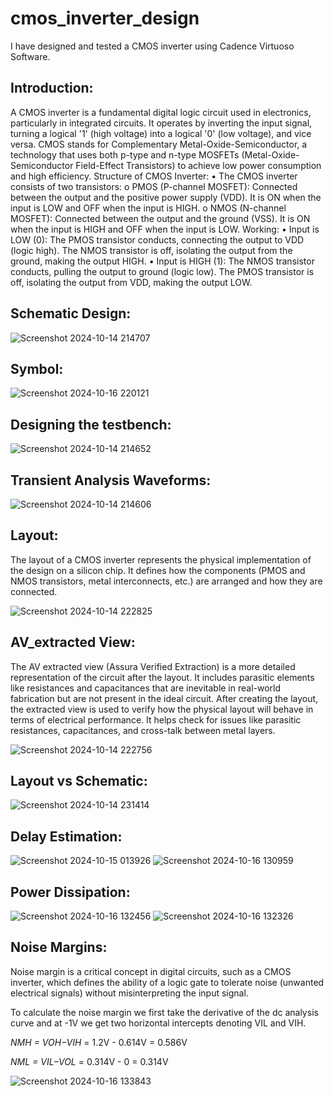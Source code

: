 # cmos_inverter_design
I have designed and tested a CMOS inverter using Cadence Virtuoso Software.

## Introduction:

A CMOS inverter is a fundamental digital logic circuit used in electronics, particularly in integrated circuits. It operates by inverting the input signal, turning a logical '1' (high voltage) into a logical '0' (low voltage), and vice versa. CMOS stands for Complementary Metal-Oxide-Semiconductor, a technology that uses both p-type and n-type MOSFETs (Metal-Oxide-Semiconductor Field-Effect Transistors) to achieve low power consumption and high efficiency.
Structure of CMOS Inverter:
•	The CMOS inverter consists of two transistors:
o	PMOS (P-channel MOSFET): Connected between the output and the positive power supply (VDD). It is ON when the input is LOW and OFF when the input is HIGH.
o	NMOS (N-channel MOSFET): Connected between the output and the ground (VSS). It is ON when the input is HIGH and OFF when the input is LOW.
Working:
•	Input is LOW (0): The PMOS transistor conducts, connecting the output to VDD (logic high). The NMOS transistor is off, isolating the output from the ground, making the output HIGH.
•	Input is HIGH (1): The NMOS transistor conducts, pulling the output to ground (logic low). The PMOS transistor is off, isolating the output from VDD, making the output LOW.

## Schematic Design:

![Screenshot 2024-10-14 214707](https://github.com/user-attachments/assets/7d792820-b84e-445b-9dd7-ef943c26528a)

## Symbol:

![Screenshot 2024-10-16 220121](https://github.com/user-attachments/assets/d52f7c10-8e44-41a7-91cf-51c12abe6bd4)

## Designing the testbench:

![Screenshot 2024-10-14 214652](https://github.com/user-attachments/assets/738e5107-1ffa-4605-953f-186e45e23c8f)

## Transient Analysis Waveforms:

![Screenshot 2024-10-14 214606](https://github.com/user-attachments/assets/36b2892c-9dad-452d-9621-d4888271711e)

## Layout:

The layout of a CMOS inverter represents the physical implementation of the design on a silicon chip. It defines how the components (PMOS and NMOS transistors, metal interconnects, etc.) are arranged and how they are connected.

![Screenshot 2024-10-14 222825](https://github.com/user-attachments/assets/c80af197-0883-40e6-9e54-03d9bb0bb44d)

## AV_extracted View:

The AV extracted view (Assura Verified Extraction) is a more detailed representation of the circuit after the layout. It includes parasitic elements like resistances and capacitances that are inevitable in real-world fabrication but are not present in the ideal circuit. After creating the layout, the extracted view is used to verify how the physical layout will behave in terms of electrical performance. It helps check for issues like parasitic resistances, capacitances, and cross-talk between metal layers.

![Screenshot 2024-10-14 222756](https://github.com/user-attachments/assets/e82e0931-4db5-43c6-b045-a827b69d2475)

## Layout vs Schematic:

![Screenshot 2024-10-14 231414](https://github.com/user-attachments/assets/009111b0-b7c8-4a7a-9fd0-ee644ab28b35)

## Delay Estimation:

![Screenshot 2024-10-15 013926](https://github.com/user-attachments/assets/334d0470-e905-441f-950d-521c44e8194c)
![Screenshot 2024-10-16 130959](https://github.com/user-attachments/assets/313c1846-2b8a-4ded-9e32-cd4b3f163be5)

## Power Dissipation:

![Screenshot 2024-10-16 132456](https://github.com/user-attachments/assets/79f791ee-28de-4a4b-b5f9-21439bae3d3e)
![Screenshot 2024-10-16 132326](https://github.com/user-attachments/assets/81f4d515-d540-4c4b-8b6f-7ab4062dab82)

## Noise Margins:

Noise margin is a critical concept in digital circuits, such as a CMOS inverter, which defines the ability of a logic gate to tolerate noise (unwanted electrical signals) without misinterpreting the input signal.

To calculate the noise margin we first take the derivative of the dc analysis curve and at -1V we get two horizontal intercepts denoting VIL and VIH.

*NMH = VOH−VIH* = 1.2V - 0.614V = 0.586V

*NML = VIL−VOL* = 0.314V - 0 = 0.314V

![Screenshot 2024-10-16 133843](https://github.com/user-attachments/assets/9084b361-f66f-4f21-8d46-1ffdd46a1553)
